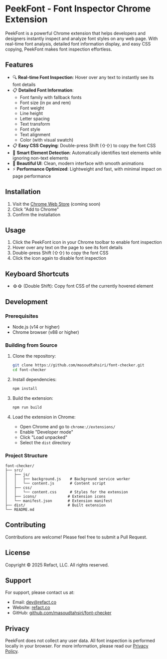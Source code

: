 # PeekFont - Font Inspector Chrome Extension

PeekFont is a powerful Chrome extension that helps developers and designers instantly inspect and analyze font styles on any web page. With real-time font analysis, detailed font information display, and easy CSS copying, PeekFont makes font inspection effortless.

## Features

- 🔍 **Real-time Font Inspection**: Hover over any text to instantly see its font details
- 📋 **Detailed Font Information**:
  - Font family with fallback fonts
  - Font size (in px and rem)
  - Font weight
  - Line height
  - Letter spacing
  - Text transform
  - Font style
  - Text alignment
  - Color (with visual swatch)
- 📋 **Easy CSS Copying**: Double-press Shift (⇧⇧) to copy the font CSS
- 🎯 **Smart Element Detection**: Automatically identifies text elements while ignoring non-text elements
- 🎨 **Beautiful UI**: Clean, modern interface with smooth animations
- ⚡ **Performance Optimized**: Lightweight and fast, with minimal impact on page performance

## Installation

1. Visit the [Chrome Web Store](https://chrome.google.com/webstore) (coming soon)
2. Click "Add to Chrome"
3. Confirm the installation

## Usage

1. Click the PeekFont icon in your Chrome toolbar to enable font inspection
2. Hover over any text on the page to see its font details
3. Double-press Shift (⇧⇧) to copy the font CSS
4. Click the icon again to disable font inspection

## Keyboard Shortcuts

- **⇧⇧** (Double Shift): Copy font CSS of the currently hovered element

## Development

### Prerequisites

- Node.js (v14 or higher)
- Chrome browser (v88 or higher)

### Building from Source

1. Clone the repository:
   ```bash
   git clone https://github.com/masoudtahsiri/font-checker.git
   cd font-checker
   ```

2. Install dependencies:
   ```bash
   npm install
   ```

3. Build the extension:
   ```bash
   npm run build
   ```

4. Load the extension in Chrome:
   - Open Chrome and go to `chrome://extensions/`
   - Enable "Developer mode"
   - Click "Load unpacked"
   - Select the `dist` directory

### Project Structure

```
font-checker/
├── src/
│   ├── js/
│   │   ├── background.js    # Background service worker
│   │   └── content.js       # Content script
│   ├── css/
│   │   └── content.css      # Styles for the extension
│   ├── icons/              # Extension icons
│   └── manifest.json       # Extension manifest
├── dist/                   # Built extension
└── README.md
```

## Contributing

Contributions are welcome! Please feel free to submit a Pull Request.

## License

Copyright © 2025 Refact, LLC. All rights reserved.

## Support

For support, please contact us at:
- Email: [dev@refact.co](mailto:dev@refact.co)
- Website: [refact.co](https://refact.co)
- GitHub: [github.com/masoudtahsiri/font-checker](https://github.com/masoudtahsiri/font-checker)

## Privacy

PeekFont does not collect any user data. All font inspection is performed locally in your browser. For more information, please read our [Privacy Policy](PRIVACY.md). 